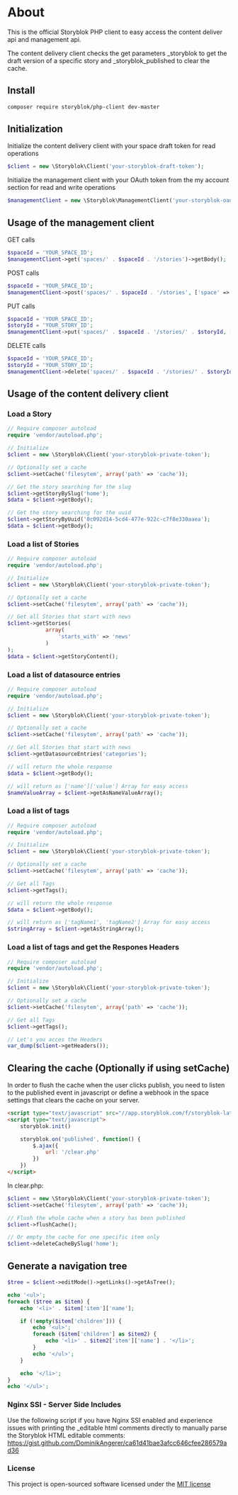 # About
This is the official Storyblok PHP client to easy access the content deliver api and management api.

The content delivery client checks the get parameters _storyblok to get the draft version of a specific story and _storyblok_published to clear the cache.

## Install

```bash
composer require storyblok/php-client dev-master
```

## Initialization

Initialize the content delivery client with your space draft token for read operations

```php
$client = new \Storyblok\Client('your-storyblok-draft-token');
```

Initialize the management client with your OAuth token from the my account section for read and write operations

```php
$managementClient = new \Storyblok\ManagementClient('your-storyblok-oauth-token');
```

## Usage of the management client


GET calls

```php
$spaceId = 'YOUR_SPACE_ID';
$managementClient->get('spaces/' . $spaceId . '/stories')->getBody();
```

POST calls

~~~php
$spaceId = 'YOUR_SPACE_ID';
$managementClient->post('spaces/' . $spaceId . '/stories', ['space' => ['name' => 'Manage']])->getBody();
~~~

PUT calls

~~~php
$spaceId = 'YOUR_SPACE_ID';
$storyId = 'YOUR_STORY_ID';
$managementClient->put('spaces/' . $spaceId . '/stories/' . $storyId, ['space' => ['name' => 'Manage']])->getBody();
~~~

DELETE calls

~~~php
$spaceId = 'YOUR_SPACE_ID';
$storyId = 'YOUR_STORY_ID';
$managementClient->delete('spaces/' . $spaceId . '/stories/' . $storyId)->getCode();
~~~



## Usage of the content delivery client

### Load a Story

```php
// Require composer autoload
require 'vendor/autoload.php';

// Initialize
$client = new \Storyblok\Client('your-storyblok-private-token');

// Optionally set a cache
$client->setCache('filesytem', array('path' => 'cache'));

// Get the story searching for the slug
$client->getStoryBySlug('home');
$data = $client->getBody();

// Get the story searching for the uuid
$client->getStoryByUuid('0c092d14-5cd4-477e-922c-c7f8e330aaea');
$data = $client->getBody();
```

### Load a list of Stories

```php
// Require composer autoload
require 'vendor/autoload.php';

// Initialize
$client = new \Storyblok\Client('your-storyblok-private-token');

// Optionally set a cache
$client->setCache('filesytem', array('path' => 'cache'));

// Get all Stories that start with news
$client->getStories(
			array(
				'starts_with' => 'news'
			)
);
$data = $client->getStoryContent();
```

### Load a list of datasource entries

```php
// Require composer autoload
require 'vendor/autoload.php';

// Initialize
$client = new \Storyblok\Client('your-storyblok-private-token');

// Optionally set a cache
$client->setCache('filesytem', array('path' => 'cache'));

// Get all Stories that start with news
$client->getDatasourceEntries('categories');

// will return the whole response
$data = $client->getBody();

// will return as ['name']['value'] Array for easy access
$nameValueArray = $client->getAsNameValueArray();

```

### Load a list of tags

```php
// Require composer autoload
require 'vendor/autoload.php';

// Initialize
$client = new \Storyblok\Client('your-storyblok-private-token');

// Optionally set a cache
$client->setCache('filesytem', array('path' => 'cache'));

// Get all Tags
$client->getTags();

// will return the whole response
$data = $client->getBody();

// will return as ['tagName1', 'tagName2'] Array for easy access
$stringArray = $client->getAsStringArray();

```

### Load a list of tags and get the Respones Headers

```php
// Require composer autoload
require 'vendor/autoload.php';

// Initialize
$client = new \Storyblok\Client('your-storyblok-private-token');

// Optionally set a cache
$client->setCache('filesytem', array('path' => 'cache'));

// Get all Tags
$client->getTags();

// Let's you acces the Headers
var_dump($client->getHeaders());

```

## Clearing the cache (Optionally if using setCache)

In order to flush the cache when the user clicks publish, you need to listen to the published event in javascript or define a webhook in the space settings that clears the cache on your server.

```html
<script type="text/javascript" src="//app.storyblok.com/f/storyblok-latest.js"></script>
<script type="text/javascript">
	storyblok.init()

	storyblok.on('published', function() {
		$.ajax({
			url: '/clear.php'
		})
	})
</script>
```

In clear.php:
```php
$client = new \Storyblok\Client('your-storyblok-private-token');
$client->setCache('filesytem', array('path' => 'cache'));

// Flush the whole cache when a story has been published
$client->flushCache();

// Or empty the cache for one specific item only
$client->deleteCacheBySlug('home');
```


## Generate a navigation tree

```php
$tree = $client->editMode()->getLinks()->getAsTree();

echo '<ul>';
foreach ($tree as $item) {
	echo '<li>' . $item['item']['name'];

	if (!empty($item['children'])) {
		echo '<ul>';
		foreach ($item['children'] as $item2) {
			echo '<li>' . $item2['item']['name'] . '</li>';
		}
		echo '</ul>';
	}

	echo '</li>';
}
echo '</ul>';
```

### Nginx SSI - Server Side Includes

Use the following script if you have Nginx SSI enabled and experience issues with printing the _editable html comments directly to manually parse the Storyblok HTML editable comments: https://gist.github.com/DominikAngerer/ca61d41bae3afcc646cfee286579ad36

### License

This project is open-sourced software licensed under the [MIT license](http://opensource.org/licenses/MIT)
